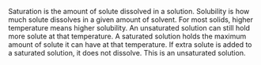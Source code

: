 Saturation is the amount of solute dissolved in a solution.
Solubility is how much solute dissolves in a given amount of solvent.
For most solids, higher temperature means higher solubility.
An unsaturated solution can still hold more solute at that temperature.
A saturated solution holds the maximum amount of solute it can have at that temperature.
If extra solute is added to a saturated solution, it does not dissolve. This is an unsaturated solution.
<!--stackedit_data:
eyJoaXN0b3J5IjpbMTQ1ODY0MzI0NSwtMTIwODcwNTgwOCwtMT
kzNTYyMTg0NCw3OTIyNDc4MF19
-->
